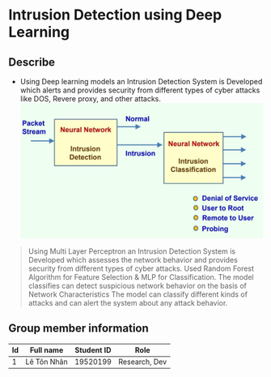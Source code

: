 # Intrusion Detection using Deep Learning
## Describe
- Using Deep learning models an Intrusion Detection System is Developed which alerts and provides security from different types of cyber attacks like DOS, Revere proxy, and other attacks.
<img src="intrusion.jpeg"></img>

>Using Multi Layer Perceptron an Intrusion Detection System is Developed which assesses the network behavior and provides security from different types of cyber attacks.
>Used Random Forest Algorithm for Feature Selection & MLP for Classification.
>The model classifies can detect suspicious network behavior on the basis of Network Characteristics 
>The model can classify different kinds of attacks and can alert the system about any attack behavior.
## Group member information 
|Id|Full name|Student ID|Role|
|-|-|-|-|
|1|Lê Tôn Nhân|19520199|Research, Dev|
